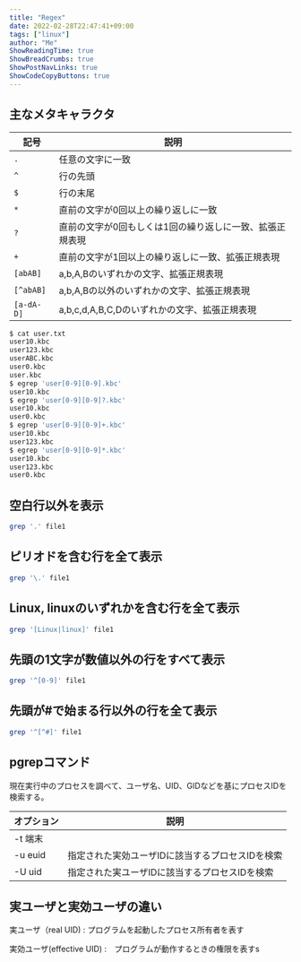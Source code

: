 ```yaml
---
title: "Regex"
date: 2022-02-28T22:47:41+09:00
tags: ["linux"] 
author: "Me"
ShowReadingTime: true
ShowBreadCrumbs: true
ShowPostNavLinks: true
ShowCodeCopyButtons: true
---
```


## 主なメタキャラクタ

|記号|説明|
|-|-|
|`.`|任意の文字に一致|
|`^`|行の先頭|
|`$`|行の末尾|
|`*`|直前の文字が0回以上の繰り返しに一致|
|`?`|直前の文字が0回もしくは1回の繰り返しに一致、拡張正規表現|
|`+`|直前の文字が1回以上の繰り返しに一致、拡張正規表現|
|`[abAB]`|a,b,A,Bのいずれかの文字、拡張正規表現|
|`[^abAB]`|a,b,A,Bの以外のいずれかの文字、拡張正規表現|
|`[a-dA-D]`|a,b,c,d,A,B,C,Dのいずれかの文字、拡張正規表現|

```bash
$ cat user.txt 
user10.kbc
user123.kbc
userABC.kbc
user0.kbc
user.kbc
$ egrep 'user[0-9][0-9].kbc'
user10.kbc
$ egrep 'user[0-9][0-9]?.kbc'
user10.kbc
user0.kbc
$ egrep 'user[0-9][0-9]+.kbc'
user10.kbc
user123.kbc
$ egrep 'user[0-9][0-9]*.kbc'
user10.kbc
user123.kbc
user0.kbc
```

## 空白行以外を表示

```bash
grep '.' file1
```

## ピリオドを含む行を全て表示

```bash
grep '\.' file1
```

## Linux, linuxのいずれかを含む行を全て表示

```bash
grep '[Linux|linux]' file1
```

## 先頭の1文字が数値以外の行をすべて表示

```bash
grep '^[0-9]' file1
```

## 先頭が#で始まる行以外の行を全て表示

```bash
grep '^[^#]' file1
```

## pgrepコマンド

現在実行中のプロセスを調べて、ユーザ名、UID、GIDなどを基にプロセスIDを検索する。

|オプション|説明|
|-|-|
|-t 端末||
|-u euid|指定された実効ユーザIDに該当するプロセスIDを検索|
|-U uid|指定された実ユーザIDに該当するプロセスIDを検索|

## 実ユーザと実効ユーザの違い

実ユーザ（real UID) : プログラムを起動したプロセス所有者を表す

実効ユーザ(effective UID) :　プログラムが動作するときの権限を表すs
